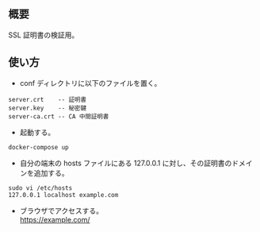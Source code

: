 ## 概要

SSL 証明書の検証用。

## 使い方

* conf ディレクトリに以下のファイルを置く。

```
server.crt    -- 証明書
server.key    -- 秘密鍵
server-ca.crt -- CA 中間証明書
```

* 起動する。

```
docker-compose up
```

* 自分の端末の hosts ファイルにある 127.0.0.1 に対し、その証明書のドメインを追加する。

```
sudo vi /etc/hosts
127.0.0.1 localhost example.com
```

* ブラウザでアクセスする。  
https://example.com/

